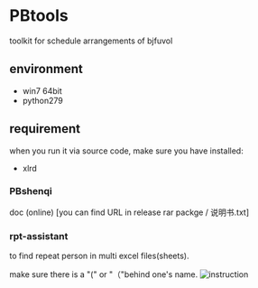 # PBtools  
toolkit for schedule arrangements of bjfuvol

## environment
- win7 64bit  
- python279

## requirement
when you run it via source code, make sure you have installed:
- xlrd

### PBshenqi   
doc (online) [you can find URL in release rar packge / 说明书.txt]  

### rpt-assistant
to find repeat person in multi excel files(sheets).

make sure there is a "(" or "（"behind one's name.
![instruction](https://cloud.githubusercontent.com/assets/8279655/11143430/010da2da-8a30-11e5-9a49-7595f72ca016.png)
